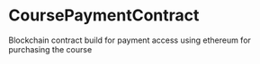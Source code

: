 # CoursePaymentContract

Blockchain contract build for payment access using ethereum for purchasing the course
